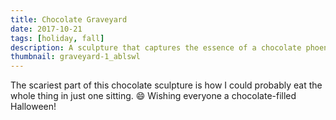 ```yaml
---
title: Chocolate Graveyard
date: 2017-10-21
tags: [holiday, fall]
description: A sculpture that captures the essence of a chocolate phoenix.
thumbnail: graveyard-1_ablswl
---
```


The scariest part of this chocolate sculpture is how I could probably eat the whole thing in just one sitting. 😄 Wishing everyone a chocolate-filled Halloween!
